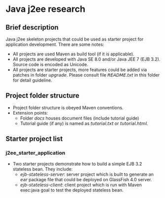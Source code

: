 # Java j2ee research
## Brief description
Java j2ee skeleton projects that could be used as starter project for application development. There are some notes:
* All projects are used Maven as build tool (if it is applicable).
* All projects are developed with Java SE 8.0 and/or Java JEE 7 (EJB 3.2). Source code is encoded as Unicode.
* All projects are starter projects, more features could be added via patches in folder 𝘶𝘱𝘨𝘳𝘢𝘥𝘦. Please consult file 𝘙𝘌𝘈𝘋𝘔𝘌.𝘵𝘹𝘵 in this folder for detail guideline.
## Project folder structure
* Project folder structure is obeyed Maven conventions.
* Extension points:
	* Folder 𝘥𝘰𝘤𝘴 houses document files (include tutorial guide)
	* Tutorial guide (if any) is named as 𝘵𝘶𝘵𝘰𝘳𝘪𝘢𝘭.𝘵𝘹𝘵 or 𝘵𝘶𝘵𝘰𝘳𝘪𝘢𝘭.𝘩𝘵𝘮𝘭.
## Starter project list
### j2ee_starter_application
* Two starter projects demonstrate how to build a simple EJB 3.2 stateless bean. They include:
	* 𝘦𝘫𝘣-𝘴𝘵𝘢𝘵𝘦𝘭𝘦𝘴𝘴-𝘴𝘦𝘳𝘷𝘦𝘳: server project which is built to generate an 𝘦𝘢𝘳 package file that could be deployed on GlassFish 4.0 server.
	* 𝘦𝘫𝘣-𝘴𝘵𝘢𝘵𝘦𝘭𝘦𝘴𝘴-𝘤𝘭𝘪𝘦𝘯𝘵: client project which is run with Maven exec:java goal to test the deployed stateless bean.


